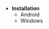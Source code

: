 <!-- TITLE: Sommaire -->
<!-- SUBTITLE: Sommaire d'Angry Dash -->

* **Installation**
	* Android
	* Windows